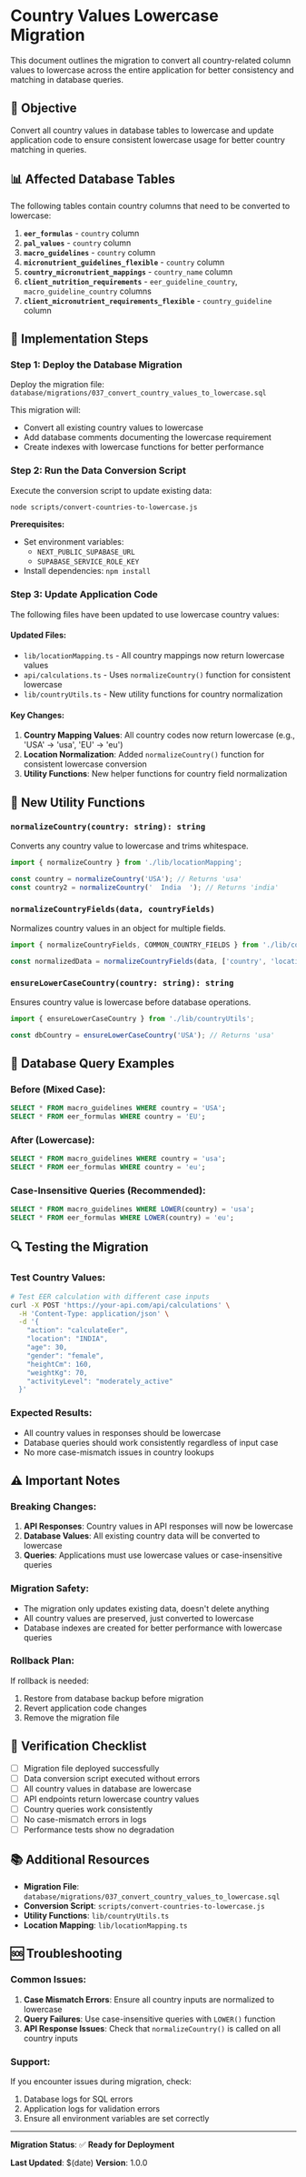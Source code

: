 # Country Values Lowercase Migration

This document outlines the migration to convert all country-related column values to lowercase across the entire application for better consistency and matching in database queries.

## 🎯 **Objective**

Convert all country values in database tables to lowercase and update application code to ensure consistent lowercase usage for better country matching in queries.

## 📊 **Affected Database Tables**

The following tables contain country columns that need to be converted to lowercase:

1. **`eer_formulas`** - `country` column
2. **`pal_values`** - `country` column  
3. **`macro_guidelines`** - `country` column
4. **`micronutrient_guidelines_flexible`** - `country` column
5. **`country_micronutrient_mappings`** - `country_name` column
6. **`client_nutrition_requirements`** - `eer_guideline_country`, `macro_guideline_country` columns
7. **`client_micronutrient_requirements_flexible`** - `country_guideline` column

## 🚀 **Implementation Steps**

### **Step 1: Deploy the Database Migration**

Deploy the migration file: `database/migrations/037_convert_country_values_to_lowercase.sql`

This migration will:
- Convert all existing country values to lowercase
- Add database comments documenting the lowercase requirement
- Create indexes with lowercase functions for better performance

### **Step 2: Run the Data Conversion Script**

Execute the conversion script to update existing data:

```bash
node scripts/convert-countries-to-lowercase.js
```

**Prerequisites:**
- Set environment variables:
  - `NEXT_PUBLIC_SUPABASE_URL`
  - `SUPABASE_SERVICE_ROLE_KEY`
- Install dependencies: `npm install`

### **Step 3: Update Application Code**

The following files have been updated to use lowercase country values:

#### **Updated Files:**
- `lib/locationMapping.ts` - All country mappings now return lowercase values
- `api/calculations.ts` - Uses `normalizeCountry()` function for consistent lowercase
- `lib/countryUtils.ts` - New utility functions for country normalization

#### **Key Changes:**
1. **Country Mapping Values**: All country codes now return lowercase (e.g., 'USA' → 'usa', 'EU' → 'eu')
2. **Location Normalization**: Added `normalizeCountry()` function for consistent lowercase conversion
3. **Utility Functions**: New helper functions for country field normalization

## 🔧 **New Utility Functions**

### **`normalizeCountry(country: string): string`**
Converts any country value to lowercase and trims whitespace.

```typescript
import { normalizeCountry } from './lib/locationMapping';

const country = normalizeCountry('USA'); // Returns 'usa'
const country2 = normalizeCountry('  India  '); // Returns 'india'
```

### **`normalizeCountryFields(data, countryFields)`**
Normalizes country values in an object for multiple fields.

```typescript
import { normalizeCountryFields, COMMON_COUNTRY_FIELDS } from './lib/countryUtils';

const normalizedData = normalizeCountryFields(data, ['country', 'location']);
```

### **`ensureLowerCaseCountry(country: string): string`**
Ensures country value is lowercase before database operations.

```typescript
import { ensureLowerCaseCountry } from './lib/countryUtils';

const dbCountry = ensureLowerCaseCountry('USA'); // Returns 'usa'
```

## 📝 **Database Query Examples**

### **Before (Mixed Case):**
```sql
SELECT * FROM macro_guidelines WHERE country = 'USA';
SELECT * FROM eer_formulas WHERE country = 'EU';
```

### **After (Lowercase):**
```sql
SELECT * FROM macro_guidelines WHERE country = 'usa';
SELECT * FROM eer_formulas WHERE country = 'eu';
```

### **Case-Insensitive Queries (Recommended):**
```sql
SELECT * FROM macro_guidelines WHERE LOWER(country) = 'usa';
SELECT * FROM eer_formulas WHERE LOWER(country) = 'eu';
```

## 🔍 **Testing the Migration**

### **Test Country Values:**
```bash
# Test EER calculation with different case inputs
curl -X POST 'https://your-api.com/api/calculations' \
  -H 'Content-Type: application/json' \
  -d '{
    "action": "calculateEer",
    "location": "INDIA",
    "age": 30,
    "gender": "female",
    "heightCm": 160,
    "weightKg": 70,
    "activityLevel": "moderately_active"
  }'
```

### **Expected Results:**
- All country values in responses should be lowercase
- Database queries should work consistently regardless of input case
- No more case-mismatch issues in country lookups

## ⚠️ **Important Notes**

### **Breaking Changes:**
1. **API Responses**: Country values in API responses will now be lowercase
2. **Database Values**: All existing country data will be converted to lowercase
3. **Queries**: Applications must use lowercase values or case-insensitive queries

### **Migration Safety:**
- The migration only updates existing data, doesn't delete anything
- All country values are preserved, just converted to lowercase
- Database indexes are created for better performance with lowercase queries

### **Rollback Plan:**
If rollback is needed:
1. Restore from database backup before migration
2. Revert application code changes
3. Remove the migration file

## 🧪 **Verification Checklist**

- [ ] Migration file deployed successfully
- [ ] Data conversion script executed without errors
- [ ] All country values in database are lowercase
- [ ] API endpoints return lowercase country values
- [ ] Country queries work consistently
- [ ] No case-mismatch errors in logs
- [ ] Performance tests show no degradation

## 📚 **Additional Resources**

- **Migration File**: `database/migrations/037_convert_country_values_to_lowercase.sql`
- **Conversion Script**: `scripts/convert-countries-to-lowercase.js`
- **Utility Functions**: `lib/countryUtils.ts`
- **Location Mapping**: `lib/locationMapping.ts`

## 🆘 **Troubleshooting**

### **Common Issues:**

1. **Case Mismatch Errors**: Ensure all country inputs are normalized to lowercase
2. **Query Failures**: Use case-insensitive queries with `LOWER()` function
3. **API Response Issues**: Check that `normalizeCountry()` is called on all country inputs

### **Support:**
If you encounter issues during migration, check:
1. Database logs for SQL errors
2. Application logs for validation errors
3. Ensure all environment variables are set correctly

---

**Migration Status**: ✅ **Ready for Deployment**

**Last Updated**: $(date)
**Version**: 1.0.0
